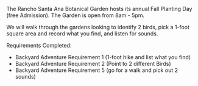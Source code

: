 The Rancho Santa Ana Botanical Garden hosts its annual Fall Planting Day (free Admission).  The Garden is open from 8am - 5pm.  

We will walk through the gardens looking to identify 2 birds, pick a 1-foot square area and record what you find, and listen for sounds.

Requirements Completed:
<ul>
<li>Backyard Adventure Requirement 1 (1-foot hike and list what you find)</li>
<li>Backyard Adventure Requirement 2 (Point to 2 different Birds)</li>
<li>Backyard Adventure Requirement 5 (go for a walk and pick out 2 sounds)</li>
</ul>
